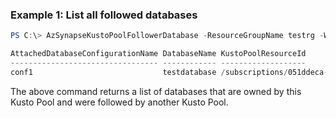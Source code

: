 ### Example 1: List all followed databases
```powershell
PS C:\> AzSynapseKustoPoolFollowerDatabase -ResourceGroupName testrg -WorkspaceName testws -KustoPoolName testkustopool

AttachedDatabaseConfigurationName DatabaseName KustoPoolResourceId
--------------------------------- ------------ -------------------
conf1                             testdatabase /subscriptions/051ddeca-1ed6-4d8b-ba6f-1ff561e5f3b3/resourceGroups/testrg/providers/Microsoft.Synapse/workspaces/testsw/kustoPools/followerpool
```

The above command returns a list of databases that are owned by this Kusto Pool and were followed by another Kusto Pool.


